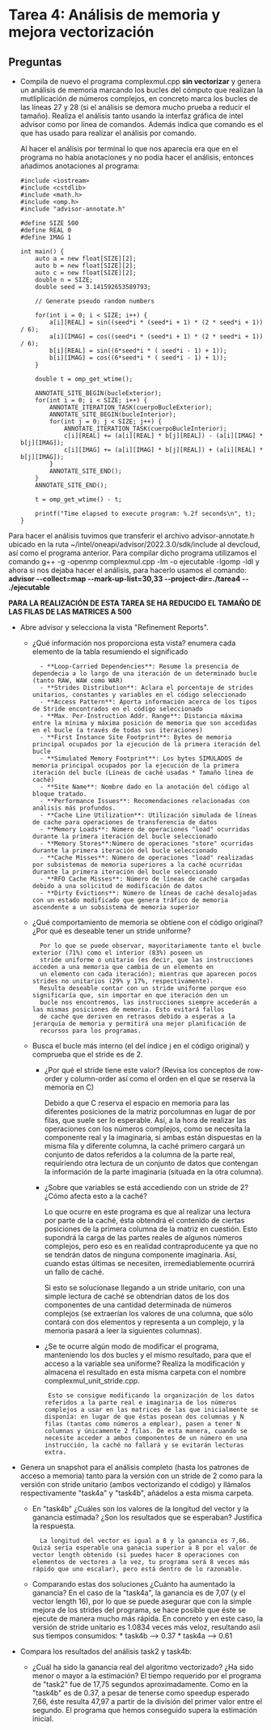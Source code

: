# Tarea 4: Análisis de memoria y mejora vectorización

## Preguntas

* Compila de nuevo el programa complexmul.cpp **sin vectorizar** y genera un análisis de memoria marcando los bucles del cómputo que realizan la mutliplicación de números complejos, en concreto marca los bucles de las líneas 27 y 28 (si el análisis se demora mucho prueba a reducir el tamaño). Realiza el análisis tanto usando la interfaz gráfica de intel advisor como por línea de comandos. Además indica que comando es el que has usado para realizar el análisis por comando.

   Al hacer el análisis por terminal lo que nos aparecía era que en el programa no había anotaciones y no podía hacer el análisis, entonces añadimos anotaciones al programa:
   
      #include <iostream>
      #include <cstdlib>
      #include <math.h>
      #include <omp.h>
      #include "advisor-annotate.h"

      #define SIZE 500
      #define REAL 0
      #define IMAG 1

      int main() {
          auto a = new float[SIZE][2];
          auto b = new float[SIZE][2];
          auto c = new float[SIZE][2];
          double n = SIZE;
          double seed = 3.141592653589793;

          // Generate pseudo random numbers

          for(int i = 0; i < SIZE; i++) {
              a[i][REAL] = sin((seed*i * (seed*i + 1) * (2 * seed*i + 1)) / 6);
              a[i][IMAG] = cos((seed*i * (seed*i + 1) * (2 * seed*i + 1)) / 6);
              b[i][REAL] = sin((6*seed*i * ( seed*i - 1) + 1));
              b[i][IMAG] = cos((6*seed*i * ( seed*i - 1) + 1));
          }

          double t = omp_get_wtime();

          ANNOTATE_SITE_BEGIN(bucleExterior);
          for(int i = 0; i < SIZE; i++) {
              ANNOTATE_ITERATION_TASK(cuerpoBucleExterior);
              ANNOTATE_SITE_BEGIN(bucleInterior);
              for(int j = 0; j < SIZE; j++) {
                  ANNOTATE_ITERATION_TASK(cuerpoBucleInterior);
                  c[i][REAL] += (a[i][REAL] * b[j][REAL]) - (a[i][IMAG] * b[j][IMAG]);
                  c[i][IMAG] += (a[i][IMAG] * b[j][REAL]) + (a[i][REAL] * b[j][IMAG]);
              }
              ANNOTATE_SITE_END();
          }
          ANNOTATE_SITE_END();

          t = omp_get_wtime() - t;

          printf("Time elapsed to execute program: %.2f seconds\n", t);
      }
      
Para hacer el análisis tuvimos que transferir el archivo advisor-annotate.h ubicado en la ruta ~/intel/oneapi/advisor/2022.3.0/sdk/include al devcloud, así como el programa anterior. Para compilar dicho programa utilizamos el comando g++ -g -openmp complexmul.cpp -lm -o ejecutable -lgomp -ldl y ahora si nos dejaba hacer el análisis, para hacerlo usamos el comando: **advisor --collect=map --mark-up-list=30,33 --project-dir=./tarea4 -- ./ejecutable**



**PARA LA REALIZACIÓN DE ESTA TAREA SE HA REDUCIDO EL TAMAÑO DE LAS FILAS DE LAS MATRICES A 500**

* Abre advisor y selecciona la vista "Refinement Reports".
    * ¿Qué información nos proporciona esta vista? enumera cada elemento de la tabla resumiendo el significado
    
            - **Loop-Carried Dependencies**: Resume la presencia de dependecia a lo largo de una iteración de un determinado bucle (tanto RAW, WAW como WAR)
            - **Strides Distribution**: Aclara el porcentaje de strides unitarios, constantes y variables en el código seleccionado
            - **Access Pattern**: Aporta información acerca de los tipos de Stride encontrados en el código seleccionado
            - **Max. Per-Instruction Addr. Range**: Distancia máxima entre la mínima y máxima posición de memoria que son accedidas en el bucle (a través de todas sus iteraciones)
            - **First Instance Site Footprint**: Bytes de memoria principal ocupados por la ejecución de la primera iteración del bucle
            - **Simulated Memory Footprint**: Los bytes SIMULADOS de memoria principal ocupados por la ejecución de la primera iteración del bucle (Líneas de caché usadas * Tamaño línea de caché)
            - **Site Name**: Nombre dado en la anotación del código al bloque tratado.
            - **Performance Issues**: Recomendaciones relacionadas con análisis más profundos.
            - **Cache Line Utilization**: Utilización simulada de líneas de cache para operaciones de transferencia de datos
            - **Memory Loads**: Número de operaciones "load" ocurridas durante la primera iteración del bucle seleccionado
            - **Memory Stores**:Número de operaciones "store" ocurridas durante la primera iteración del bucle seleccionado
            - **Cache Misses**: Número de operaciones "load" realizadas por subsistemas de memoria superiores a la caché ocurridas durante la primera iteración del bucle seleccionado
            - **RFO Cache Misses**: Número de líneas de caché cargadas debido a una solicitud de modificación de datos
            - **Dirty Evictions**: Número de líneas de caché desalojadas con un estado modificado que genera tráfico de memoria ascendente a un subsistema de memoria superior
            

    * ¿Qué comportamiento de memoria se obtiene con el código original? ¿Por qué es deseable tener un stride uniforme?
    
            Por lo que se puede observar, mayoritariamente tanto el bucle exterior (71%) como el interior (83%) poseen un 
            stride uniforme o unitario (es decir, que las instrucciones acceden a una memoria que cambia de un elemento en
            un elemento con cada iteración); mientras que aparecen pocos strides no unitarios (29% y 17%, respectivamente). 
            Resulta deseable contar con un stride uniforme porque eso significaría que, sin importar en que iteración den un
            bucle nos encontremos, las instrucciones siempre accederán a las mismas posiciones de memoria. Esto evitará fallos
            de caché que deriven en retrasos debido a esperas a la jerarquía de memoria y permitirá una mejor planificación de
            recursos para los programas.


    * Busca el bucle más interno (el del índice j en el código original) y comprueba que el stride es de 2.
        * ¿Por qué el stride tiene este valor? (Revisa los conceptos de row-order y column-order así como el orden en el que se reserva la memoria en C)
        
            Debido a que C reserva el espacio en memoria para las diferentes posiciones de la matriz porcolumnas en lugar de por filas, que suele ser lo esperable. Así, a la hora de realizar las operaciones con los números complejos, como se necesita la componente real y la imaginaria, si ambas están dispuestas en la misma fila y diferente columna, la caché primero cargará un conjunto de datos referidos a la columna de la parte real, requiriendo otra lectura de un conjunto de datos que contengan la información de la parte imaginaria (situada en la otra columna). 

        * ¿Sobre que variables se está accediendo con un stride de 2? ¿Cómo afecta esto a la caché?

            Lo que ocurre en este programa es que al realizar una lectura por parte de la caché, ésta obtendrá el contenido de ciertas posiciones de la primera columna de la matriz en cuestión. Esto supondrá la carga de las partes reales de algunos números complejos, pero eso es en realidad contraproducente ya que no se tendrán datos de ninguna componente imaginaria. Así, cuando estas últimas se necesiten, irremediablemente ocurrirá un fallo de caché.

            Si esto se solucionase llegando a un stride unitario, con una simple lectura de caché se obtendrían datos de los dos componentes de una cantidad determinada de números complejos (se extraerían los valores de una columna, que sólo contará con dos elementos y representa a un complejo, y la memoria pasará a leer la siguientes columnas).

        * ¿Se te ocurre algún modo de modificar el programa, manteniendo los dos bucles y el mismo resultado, para que
        el acceso a la variable sea uniforme? Realiza la modificación y almacena el resultado en esta misma carpeta con el nombre complexmul_unit_stride.cpp.
        
               Esto se consigue modificando la organización de los datos referidos a la parte real e imaginaria de los números complejos a usar en las matrices de las que inicialmente se disponía: en lugar de que éstas posean dos columnas y N filas (tantas como números a emplear), pasen a tener N columnas y únicamente 2 filas. De esta manera, cuando se necesite acceder a ambos componentes de un número en una instrucción, la caché no fallará y se evitarán lecturas extra.


        
* Genera un snapshot para el análisis completo (hasta los patrones de acceso a memoria) tanto para la versión con un stride de 2 como para la versión con stride unitario (ambos vectorizando el código) y llámalos respectivamente "task4a" y "task4b", añádelos a esta misma carpeta. 
    * En "task4b" ¿Cuáles son los valores de la longitud del vector y la ganancia estimada? ¿Son los resultados que se esperaban? Justifica la respuesta.
    
            La longitud del vector es igual a 8 y la ganancia es 7,66. Quizá sería esperable una ganacia superior a 8 por el valor de vector length obtenido (si puedes hacer 8 operaciones con elementos de vectores a la vez, tu programa será 8 veces más rápido que uno escalar), pero está dentro de lo razonable.

    * Comparando estas dos soluciones ¿Cuánto ha aumentado la ganancia?
            En el caso de la "task4a", la ganancia es de 7,07 (y el vector length 16), por lo que se puede asegurar que con la simple mejora de los strides del programa, se hace posible que éste se ejecute de manera mucho más rápida. En concreto y en este caso, la versión de stride unitario es 1.0834 veces más veloz, resultando asíi sus tiempos consumidos:
            * task4b --> 0.37
            * task4a --> 0.61

* Compara los resultados del análisis task2 y task4b:
    * ¿Cuál ha sido la ganancia real del algoritmo vectorizado? ¿Ha sido menor o mayor a la estimación?
            El tiempo requerido por el programa de "task2" fue de 17,75 segundos aproximadamente. Como en la "task4b" es de 0.37, a pesar de tenerse como speedup esperado 7,66, éste resulta 47,97 a partir de la división del primer valor entre el segundo. 
            El programa que hemos conseguido supera la estimación inicial.
